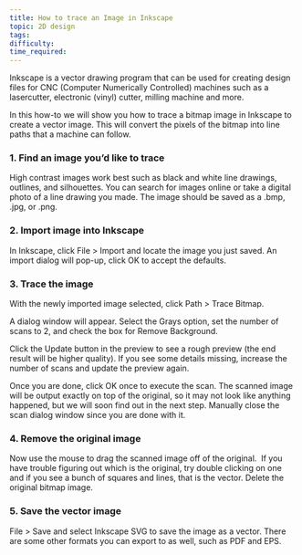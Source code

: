 ```yaml
---
title: How to trace an Image in Inkscape
topic: 2D design
tags:
difficulty:
time_required:
---
```


Inkscape is a vector drawing program that can be used for creating design files for CNC (Computer Numerically Controlled) machines such as a lasercutter, electronic (vinyl) cutter, milling machine and more.

In this how-to we will show you how to trace a bitmap image in Inkscape to create a vector image. This will convert the pixels of the bitmap into line paths that a machine can follow.

### 1\. Find an image you’d like to trace

High contrast images work best such as black and white line drawings, outlines, and silhouettes. You can search for images online or take a digital photo of a line drawing you made. The image should be saved as a .bmp, .jpg, or .png.

### 2\. Import image into Inkscape

In Inkscape, click File &gt; Import and locate the image you just saved. An import dialog will pop-up, click OK to accept the defaults.

### 3\. Trace the image

With the newly imported image selected, click Path &gt; Trace Bitmap.

A dialog window will appear. Select the Grays option, set the number of scans to 2, and check the box for Remove Background.

Click the Update button in the preview to see a rough preview (the end result will be higher quality). If you see some details missing, increase the number of scans and update the preview again.

Once you are done, click OK once to execute the scan. The scanned image will be output exactly on top of the original, so it may not look like anything happened, but we will soon find out in the next step. Manually close the scan dialog window since you are done with it.

### 4\. Remove the original image

Now use the mouse to drag the scanned image off of the original.&nbsp; If you have trouble figuring out which is the original, try double clicking on one and if you see a bunch of squares and lines, that is the vector. Delete the original bitmap image.

### 5\. Save the vector image

File &gt; Save and select Inkscape SVG to save the image as a vector. There are some other formats you can export to as well, such as PDF and EPS.

&nbsp;